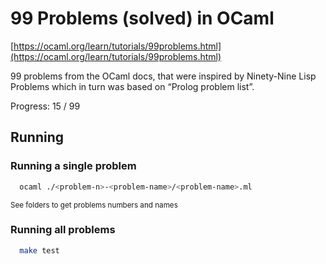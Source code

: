 # 99 Problems (solved) in OCaml

[https://ocaml.org/learn/tutorials/99problems.html](https://ocaml.org/learn/tutorials/99problems.html)

99 problems from the OCaml docs, that were inspired by Ninety-Nine Lisp Problems which in turn was based on “Prolog problem list”.

Progress: 15 / 99

## Running

### Running a single problem

```sh
  ocaml ./<problem-n>-<problem-name>/<problem-name>.ml
```

<sub>See folders to get problems numbers and names</sub>

### Running all problems

```sh
  make test
```